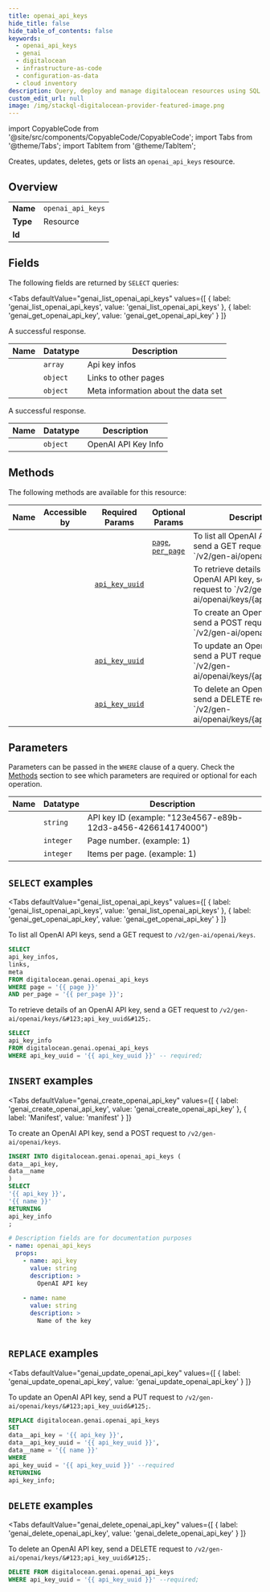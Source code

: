 ```yaml
--- 
title: openai_api_keys
hide_title: false
hide_table_of_contents: false
keywords:
  - openai_api_keys
  - genai
  - digitalocean
  - infrastructure-as-code
  - configuration-as-data
  - cloud inventory
description: Query, deploy and manage digitalocean resources using SQL
custom_edit_url: null
image: /img/stackql-digitalocean-provider-featured-image.png
---
```


import CopyableCode from '@site/src/components/CopyableCode/CopyableCode';
import Tabs from '@theme/Tabs';
import TabItem from '@theme/TabItem';

Creates, updates, deletes, gets or lists an <code>openai_api_keys</code> resource.

## Overview
<table><tbody>
<tr><td><b>Name</b></td><td><code>openai_api_keys</code></td></tr>
<tr><td><b>Type</b></td><td>Resource</td></tr>
<tr><td><b>Id</b></td><td><CopyableCode code="digitalocean.genai.openai_api_keys" /></td></tr>
</tbody></table>

## Fields

The following fields are returned by `SELECT` queries:

<Tabs
    defaultValue="genai_list_openai_api_keys"
    values={[
        { label: 'genai_list_openai_api_keys', value: 'genai_list_openai_api_keys' },
        { label: 'genai_get_openai_api_key', value: 'genai_get_openai_api_key' }
    ]}
>
<TabItem value="genai_list_openai_api_keys">

A successful response.

<table>
<thead>
    <tr>
    <th>Name</th>
    <th>Datatype</th>
    <th>Description</th>
    </tr>
</thead>
<tbody>
<tr>
    <td><CopyableCode code="api_key_infos" /></td>
    <td><code>array</code></td>
    <td>Api key infos</td>
</tr>
<tr>
    <td><CopyableCode code="links" /></td>
    <td><code>object</code></td>
    <td>Links to other pages</td>
</tr>
<tr>
    <td><CopyableCode code="meta" /></td>
    <td><code>object</code></td>
    <td>Meta information about the data set</td>
</tr>
</tbody>
</table>
</TabItem>
<TabItem value="genai_get_openai_api_key">

A successful response.

<table>
<thead>
    <tr>
    <th>Name</th>
    <th>Datatype</th>
    <th>Description</th>
    </tr>
</thead>
<tbody>
<tr>
    <td><CopyableCode code="api_key_info" /></td>
    <td><code>object</code></td>
    <td>OpenAI API Key Info</td>
</tr>
</tbody>
</table>
</TabItem>
</Tabs>

## Methods

The following methods are available for this resource:

<table>
<thead>
    <tr>
    <th>Name</th>
    <th>Accessible by</th>
    <th>Required Params</th>
    <th>Optional Params</th>
    <th>Description</th>
    </tr>
</thead>
<tbody>
<tr>
    <td><a href="#genai_list_openai_api_keys"><CopyableCode code="genai_list_openai_api_keys" /></a></td>
    <td><CopyableCode code="select" /></td>
    <td></td>
    <td><a href="#parameter-page"><code>page</code></a>, <a href="#parameter-per_page"><code>per_page</code></a></td>
    <td>To list all OpenAI API keys, send a GET request to `/v2/gen-ai/openai/keys`.</td>
</tr>
<tr>
    <td><a href="#genai_get_openai_api_key"><CopyableCode code="genai_get_openai_api_key" /></a></td>
    <td><CopyableCode code="select" /></td>
    <td><a href="#parameter-api_key_uuid"><code>api_key_uuid</code></a></td>
    <td></td>
    <td>To retrieve details of an OpenAI API key, send a GET request to `/v2/gen-ai/openai/keys/&#123;api_key_uuid&#125;`.</td>
</tr>
<tr>
    <td><a href="#genai_create_openai_api_key"><CopyableCode code="genai_create_openai_api_key" /></a></td>
    <td><CopyableCode code="insert" /></td>
    <td></td>
    <td></td>
    <td>To create an OpenAI API key, send a POST request to `/v2/gen-ai/openai/keys`.</td>
</tr>
<tr>
    <td><a href="#genai_update_openai_api_key"><CopyableCode code="genai_update_openai_api_key" /></a></td>
    <td><CopyableCode code="replace" /></td>
    <td><a href="#parameter-api_key_uuid"><code>api_key_uuid</code></a></td>
    <td></td>
    <td>To update an OpenAI API key, send a PUT request to `/v2/gen-ai/openai/keys/&#123;api_key_uuid&#125;`.</td>
</tr>
<tr>
    <td><a href="#genai_delete_openai_api_key"><CopyableCode code="genai_delete_openai_api_key" /></a></td>
    <td><CopyableCode code="delete" /></td>
    <td><a href="#parameter-api_key_uuid"><code>api_key_uuid</code></a></td>
    <td></td>
    <td>To delete an OpenAI API key, send a DELETE request to `/v2/gen-ai/openai/keys/&#123;api_key_uuid&#125;`.</td>
</tr>
</tbody>
</table>

## Parameters

Parameters can be passed in the `WHERE` clause of a query. Check the [Methods](#methods) section to see which parameters are required or optional for each operation.

<table>
<thead>
    <tr>
    <th>Name</th>
    <th>Datatype</th>
    <th>Description</th>
    </tr>
</thead>
<tbody>
<tr id="parameter-api_key_uuid">
    <td><CopyableCode code="api_key_uuid" /></td>
    <td><code>string</code></td>
    <td>API key ID (example: "123e4567-e89b-12d3-a456-426614174000")</td>
</tr>
<tr id="parameter-page">
    <td><CopyableCode code="page" /></td>
    <td><code>integer</code></td>
    <td>Page number. (example: 1)</td>
</tr>
<tr id="parameter-per_page">
    <td><CopyableCode code="per_page" /></td>
    <td><code>integer</code></td>
    <td>Items per page. (example: 1)</td>
</tr>
</tbody>
</table>

## `SELECT` examples

<Tabs
    defaultValue="genai_list_openai_api_keys"
    values={[
        { label: 'genai_list_openai_api_keys', value: 'genai_list_openai_api_keys' },
        { label: 'genai_get_openai_api_key', value: 'genai_get_openai_api_key' }
    ]}
>
<TabItem value="genai_list_openai_api_keys">

To list all OpenAI API keys, send a GET request to `/v2/gen-ai/openai/keys`.

```sql
SELECT
api_key_infos,
links,
meta
FROM digitalocean.genai.openai_api_keys
WHERE page = '{{ page }}'
AND per_page = '{{ per_page }}';
```
</TabItem>
<TabItem value="genai_get_openai_api_key">

To retrieve details of an OpenAI API key, send a GET request to `/v2/gen-ai/openai/keys/&#123;api_key_uuid&#125;`.

```sql
SELECT
api_key_info
FROM digitalocean.genai.openai_api_keys
WHERE api_key_uuid = '{{ api_key_uuid }}' -- required;
```
</TabItem>
</Tabs>


## `INSERT` examples

<Tabs
    defaultValue="genai_create_openai_api_key"
    values={[
        { label: 'genai_create_openai_api_key', value: 'genai_create_openai_api_key' },
        { label: 'Manifest', value: 'manifest' }
    ]}
>
<TabItem value="genai_create_openai_api_key">

To create an OpenAI API key, send a POST request to `/v2/gen-ai/openai/keys`.

```sql
INSERT INTO digitalocean.genai.openai_api_keys (
data__api_key,
data__name
)
SELECT 
'{{ api_key }}',
'{{ name }}'
RETURNING
api_key_info
;
```
</TabItem>
<TabItem value="manifest">

```yaml
# Description fields are for documentation purposes
- name: openai_api_keys
  props:
    - name: api_key
      value: string
      description: >
        OpenAI API key
        
    - name: name
      value: string
      description: >
        Name of the key
        
```
</TabItem>
</Tabs>


## `REPLACE` examples

<Tabs
    defaultValue="genai_update_openai_api_key"
    values={[
        { label: 'genai_update_openai_api_key', value: 'genai_update_openai_api_key' }
    ]}
>
<TabItem value="genai_update_openai_api_key">

To update an OpenAI API key, send a PUT request to `/v2/gen-ai/openai/keys/&#123;api_key_uuid&#125;`.

```sql
REPLACE digitalocean.genai.openai_api_keys
SET 
data__api_key = '{{ api_key }}',
data__api_key_uuid = '{{ api_key_uuid }}',
data__name = '{{ name }}'
WHERE 
api_key_uuid = '{{ api_key_uuid }}' --required
RETURNING
api_key_info;
```
</TabItem>
</Tabs>


## `DELETE` examples

<Tabs
    defaultValue="genai_delete_openai_api_key"
    values={[
        { label: 'genai_delete_openai_api_key', value: 'genai_delete_openai_api_key' }
    ]}
>
<TabItem value="genai_delete_openai_api_key">

To delete an OpenAI API key, send a DELETE request to `/v2/gen-ai/openai/keys/&#123;api_key_uuid&#125;`.

```sql
DELETE FROM digitalocean.genai.openai_api_keys
WHERE api_key_uuid = '{{ api_key_uuid }}' --required;
```
</TabItem>
</Tabs>
